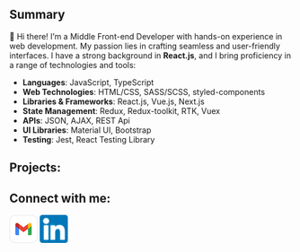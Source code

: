 ## Summary

🚀 Hi there! I’m a Middle Front-end Developer with hands-on experience in web development. My passion lies in crafting seamless and user-friendly interfaces. I have a strong background in **React.js**, and I bring proficiency in a range of technologies and tools:

* **Languages**: JavaScript, TypeScript
* **Web Technologies**: HTML/CSS, SASS/SCSS, styled-components
* **Libraries & Frameworks**: React.js, Vue.js, Next.js
* **State Management**: Redux, Redux-toolkit, RTK, Vuex
* **APIs**: JSON, AJAX, REST Api
* **UI Libraries**: Material UI, Bootstrap
* **Testing**: Jest, React Testing Library

## Projects:

## Connect with me:

[![Email](/icons/gmail.png)](mailto:kucherenko.ul.ana@gmail.com)    [![LinkedIn](icons/linkedIn.png)](https://www.linkedin.com/in/uliana-kucherenko)

